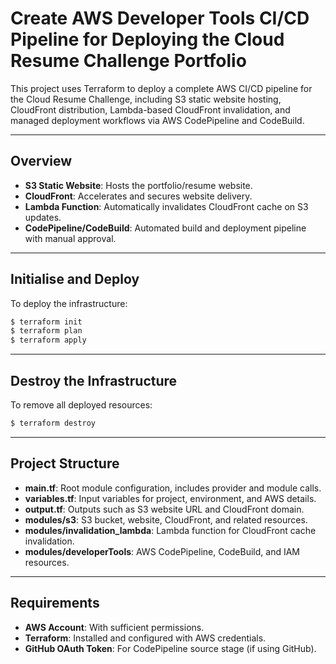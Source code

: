# Create AWS Developer Tools CI/CD Pipeline for Deploying the Cloud Resume Challenge Portfolio

This project uses Terraform to deploy a complete AWS CI/CD pipeline for the Cloud Resume Challenge, including S3 static website hosting, CloudFront distribution, Lambda-based CloudFront invalidation, and managed deployment workflows via AWS CodePipeline and CodeBuild.

---

## **Overview**

- **S3 Static Website**: Hosts the portfolio/resume website.
- **CloudFront**: Accelerates and secures website delivery.
- **Lambda Function**: Automatically invalidates CloudFront cache on S3 updates.
- **CodePipeline/CodeBuild**: Automated build and deployment pipeline with manual approval.

---

## **Initialise and Deploy**

To deploy the infrastructure:

```sh
$ terraform init
$ terraform plan
$ terraform apply
```

---

## **Destroy the Infrastructure**

To remove all deployed resources:

```sh
$ terraform destroy
```

---

## **Project Structure**

- **main.tf**: Root module configuration, includes provider and module calls.
- **variables.tf**: Input variables for project, environment, and AWS details.
- **output.tf**: Outputs such as S3 website URL and CloudFront domain.
- **modules/s3**: S3 bucket, website, CloudFront, and related resources.
- **modules/invalidation_lambda**: Lambda function for CloudFront cache invalidation.
- **modules/developerTools**: AWS CodePipeline, CodeBuild, and IAM resources.

---

## **Requirements**

- **AWS Account**: With sufficient permissions.
- **Terraform**: Installed and configured with AWS credentials.
- **GitHub OAuth Token**: For CodePipeline source stage (if using GitHub).

